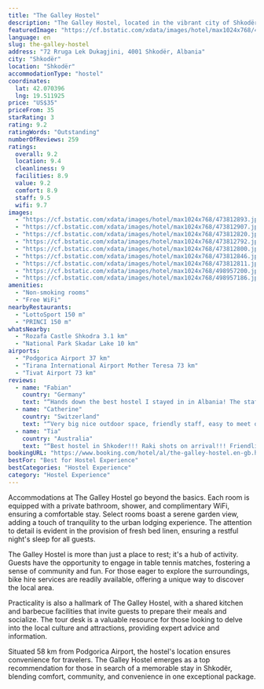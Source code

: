 ```yaml
---
title: "The Galley Hostel"
description: "The Galley Hostel, located in the vibrant city of Shkodër and a mere 49 km from the Port of Bar, stands out as a prime choice for travelers seeking both comfort and adventure."
featuredImage: "https://cf.bstatic.com/xdata/images/hotel/max1024x768/473812893.jpg?k=58bd7e1a896e05f22698ddc36fab7970f33bd40044d8fe9a36c9eb1f1ce5c431&o=&hp=1"
language: en
slug: the-galley-hostel
address: "72 Rruga Lek Dukagjini, 4001 Shkodër, Albania"
city: "Shkodër"
location: "Shkodër"
accommodationType: "hostel"
coordinates:
  lat: 42.070396
  lng: 19.511925
price: "US$35"
priceFrom: 35
starRating: 3
rating: 9.2
ratingWords: "Outstanding"
numberOfReviews: 259
ratings:
  overall: 9.2
  location: 9.4
  cleanliness: 9
  facilities: 8.9
  value: 9.2
  comfort: 8.9
  staff: 9.5
  wifi: 9.7
images:
  - "https://cf.bstatic.com/xdata/images/hotel/max1024x768/473812893.jpg?k=58bd7e1a896e05f22698ddc36fab7970f33bd40044d8fe9a36c9eb1f1ce5c431&o=&hp=1"
  - "https://cf.bstatic.com/xdata/images/hotel/max1024x768/473812907.jpg?k=0d46e1ca9554d8cb30a845f31e00e1f5c94d69464d1349bae13858650979e579&o=&hp=1"
  - "https://cf.bstatic.com/xdata/images/hotel/max1024x768/473812820.jpg?k=b281c5cc5497ee964a8fbfeddad8e4e3fbf1dea6ebd978f62943a0f79daa5bf4&o=&hp=1"
  - "https://cf.bstatic.com/xdata/images/hotel/max1024x768/473812792.jpg?k=eac0e50b5f3b88c883d17946915121faac3c0de37e89ef26adab4869b38ba9d9&o=&hp=1"
  - "https://cf.bstatic.com/xdata/images/hotel/max1024x768/473812800.jpg?k=f17dd7c39f24b233643b4dcf1922d632b35cfe158b6d01eb7a02a786040084cf&o=&hp=1"
  - "https://cf.bstatic.com/xdata/images/hotel/max1024x768/473812846.jpg?k=c66643da39b60fb7114bf9a44601f1a5f3052f81ce3799859928802950c834ed&o=&hp=1"
  - "https://cf.bstatic.com/xdata/images/hotel/max1024x768/473812811.jpg?k=dad99a86e75565cd68e319e25639dcb9636e187e1362a2491eefc033ab055f05&o=&hp=1"
  - "https://cf.bstatic.com/xdata/images/hotel/max1024x768/498957200.jpg?k=cd290565efd76178faef001c054df1140dda5ac21927db74eb454208514877f1&o=&hp=1"
  - "https://cf.bstatic.com/xdata/images/hotel/max1024x768/498957186.jpg?k=02c0cad852196ed4f345efa73c8f1f0766f12a528dab8acc691664a861163798&o=&hp=1"
amenities:
  - "Non-smoking rooms"
  - "Free WiFi"
nearbyRestaurants:
  - "LottoSport 150 m"
  - "PRINCI 150 m"
whatsNearby:
  - "Rozafa Castle Shkodra 3.1 km"
  - "National Park Skadar Lake 10 km"
airports:
  - "Podgorica Airport 37 km"
  - "Tirana International Airport Mother Teresa 73 km"
  - "Tivat Airport 73 km"
reviews:
  - name: "Fabian"
    country: "Germany"
    text: "“Hands down the best hostel I stayed in in Albania! The staff was super welcoming and helpful. The place is definitely LGBTQ+-friendly and safe for solo female travelers. They even made me some banana pancakes in the morning (shout out to Kieran...”"
  - name: "Catherine"
    country: "Switzerland"
    text: "“Very big nice outdoor space, friendly staff, easy to meet other people. great location. comfy beds and spacious dorm.”"
  - name: "Tia"
    country: "Australia"
    text: "“Best hostel in Shkoder!!! Raki shots on arrival!!! Friendliest staff!!! Beer pong!!!”"
bookingURL: "https://www.booking.com/hotel/al/the-galley-hostel.en-gb.html?aid=8035640"
bestFor: "Best for Hostel Experience"
bestCategories: "Hostel Experience"
category: "Hostel Experience"
---
```


Accommodations at The Galley Hostel go beyond the basics. Each room is equipped with a private bathroom, shower, and complimentary WiFi, ensuring a comfortable stay. Select rooms boast a serene garden view, adding a touch of tranquility to the urban lodging experience. The attention to detail is evident in the provision of fresh bed linen, ensuring a restful night's sleep for all guests.

The Galley Hostel is more than just a place to rest; it's a hub of activity. Guests have the opportunity to engage in table tennis matches, fostering a sense of community and fun. For those eager to explore the surroundings, bike hire services are readily available, offering a unique way to discover the local area.

Practicality is also a hallmark of The Galley Hostel, with a shared kitchen and barbecue facilities that invite guests to prepare their meals and socialize. The tour desk is a valuable resource for those looking to delve into the local culture and attractions, providing expert advice and information.

Situated 58 km from Podgorica Airport, the hostel's location ensures convenience for travelers. The Galley Hostel emerges as a top recommendation for those in search of a memorable stay in Shkodër, blending comfort, community, and convenience in one exceptional package.